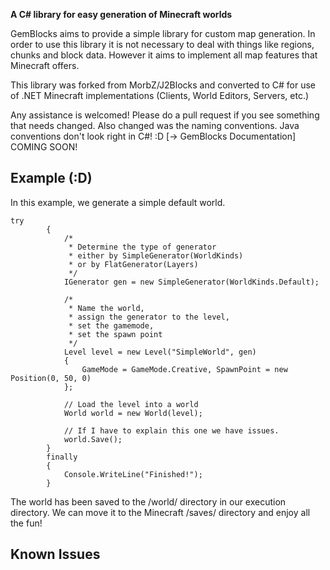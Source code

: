 **A C# library for easy generation of Minecraft worlds**

GemBlocks aims to provide a simple library for custom map generation. In order to use this library it is not necessary to deal with things like regions, chunks and block data. However it aims to implement all map features that Minecraft offers.

This library was forked from MorbZ/J2Blocks and converted to C# for use of .NET Minecraft implementations (Clients, World Editors, Servers, etc.)

Any assistance is welcomed! Please do a pull request if you see something that needs changed.
Also changed was the naming conventions. Java conventions don't look right in C#! :D
[→ GemBlocks Documentation] COMING SOON!

Example (:D)
------
In this example, we generate a simple default world.

	try
            {
                /*
                 * Determine the type of generator
                 * either by SimpleGenerator(WorldKinds)
                 * or by FlatGenerator(Layers)
                 */
                IGenerator gen = new SimpleGenerator(WorldKinds.Default);
                
                /*
                 * Name the world,
                 * assign the generator to the level,
                 * set the gamemode,
                 * set the spawn point
                 */
                Level level = new Level("SimpleWorld", gen)
                {
                    GameMode = GameMode.Creative, SpawnPoint = new Position(0, 50, 0)
                };

                // Load the level into a world
                World world = new World(level);
                
                // If I have to explain this one we have issues.
                world.Save();
            }
            finally
            {
                Console.WriteLine("Finished!");
            }

The world has been saved to the /world/ directory in our execution directory. We can move it to the Minecraft /saves/ directory and enjoy all the fun!


Known Issues
------
